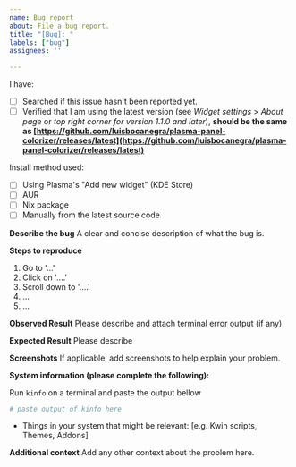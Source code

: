 ```yaml
---
name: Bug report
about: File a bug report.
title: "[Bug]: "
labels: ["bug"]
assignees: ''

---
```


I have:

- [ ] Searched if this issue hasn't been reported yet.
- [ ] Verified that I am using the latest version (see *Widget settings* > *About page* or *top right corner for version 1.1.0 and later*), **should be the same as [https://github.com/luisbocanegra/plasma-panel-colorizer/releases/latest](https://github.com/luisbocanegra/plasma-panel-colorizer/releases/latest)**

Install method used:

- [ ] Using Plasma's "Add new widget" (KDE Store)
- [ ] AUR
- [ ] Nix package
- [ ] Manually from the latest source code

**Describe the bug**
A clear and concise description of what the bug is.

**Steps to reproduce**

1. Go to '...'
2. Click on '....'
3. Scroll down to '....'
4. ...
5. ...

**Observed Result**
Please describe and attach terminal error output (if any)

**Expected Result**
Please describe

**Screenshots**
If applicable, add screenshots to help explain your problem.

**System information (please complete the following):**

Run `kinfo` on a terminal and paste the output bellow

```yaml
# paste output of kinfo here
```

- Things in your system that might be relevant: [e.g. Kwin scripts, Themes, Addons]

**Additional context**
Add any other context about the problem here.
